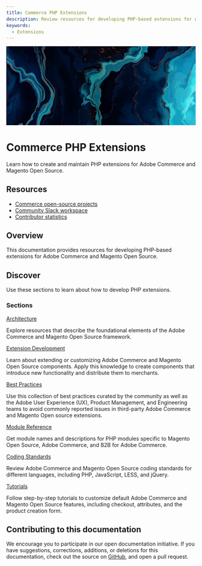```yaml
---
title: Commerce PHP Extensions
description: Review resources for developing PHP-based extensions for Adobe Commerce and Magento Open Source.
keywords:
  - Extensions
---
```


<Hero slots="image, heading, text"/>

![Commerce PHP Extensions](_images/home-bg.jpeg)

# Commerce PHP Extensions

Learn how to create and maintain PHP extensions for Adobe Commerce and Magento Open Source.

<Resources slots="heading, links"/>

## Resources

*  [Commerce open-source projects](https://developer.adobe.com/open/magento)
*  [Community Slack workspace](https://opensource.magento.com/slack)
*  [Contributor statistics](https://developer.adobe.com/open/magento/statistic)

## Overview

This documentation provides resources for developing PHP-based extensions for Adobe Commerce and Magento Open Source.

## Discover

Use these sections to learn about how to develop PHP extensions.

<DiscoverBlock slots="heading, link, text"/>

### Sections

[Architecture](architecture/)

Explore resources that describe the foundational elements of the Adobe Commerce and Magento Open Source framework.

<DiscoverBlock slots="link, text"/>

[Extension Development](development/)

Learn about extending or customizing Adobe Commerce and Magento Open Source components. Apply this knowledge to create components that introduce new functionality and distribute them to merchants.

<DiscoverBlock slots="link, text"/>

[Best Practices](best-practices/)

Use this collection of best practices curated by the community as well as the Adobe User Experience (UX), Product Management, and Engineering teams to avoid commonly reported issues in third-party Adobe Commerce and Magento Open source extensions.

<DiscoverBlock slots="link, text"/>

[Module Reference](module-reference/)

Get module names and descriptions for PHP modules specific to Magento Open Source, Adobe Commerce, and B2B for Adobe Commerce.

<DiscoverBlock slots="link, text"/>

[Coding Standards](coding-standards/)

Review Adobe Commerce and Magento Open Source coding standards for different languages, including PHP, JavaScript, LESS, and jQuery.

<DiscoverBlock slots="link, text"/>

[Tutorials](tutorials/)

Follow step-by-step tutorials to customize default Adobe Commerce and Magento Open Source features, including checkout, attributes, and the product creation form.

<DiscoverBlock width="100%" slots="heading, link, text"/>

## Contributing to this documentation

We encourage you to participate in our open documentation initiative. If you have suggestions, corrections, additions, or deletions for this documentation, check out the source on [GitHub](https://github.com/adobedocs/commerce-php), and open a pull request.
